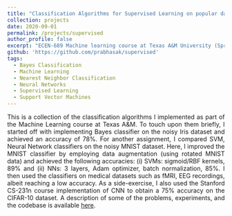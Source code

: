 ```yaml
---
title: "Classification Algorithms for Supervised Learning on popular datasets"
collection: projects
date: 2020-09-01
permalink: /projects/supervised
author_profile: false
excerpt: "ECEN-689 Machine learning course at Texas A&M University (Spring 2019), Mar 2019 – Apr 2019."
github: 'https://github.com/prabhasak/supervised'
tags:
  - Bayes Classification
  - Machine Learning
  - Nearest Neighbor Classification
  - Neural Networks
  - Supervised Learning  
  - Support Vector Machines
---
```


<!-- Description
====== -->

<div style="text-align: justify">

This is a collection of the classification algorithms I implemented as part of the Machine Learning course at Texas A&M. To touch upon them briefly, I started off with implementing Bayes classifier on the noisy Iris dataset and achieved an accuracy of 78%. For another assignment, I compared SVM, Neural Network classifiers on the noisy MNIST dataset. Here, I improved the MNIST classifier by employing data augmentation (using rotated MNIST data) and achieved the following accuracies: (i) SVMs: sigmoid/RBF kernels, 89% and (ii) NNs: 3 layers, Adam optimizer, batch normalization, 85%. I then used the classifiers on medical datasets such as fMRI, EEG recordings, albeit reaching a low accuracy. As a side-exercise, I also used the Stanford CS-231n course implementation of CNN to obtain a 75% accuracy on the CIFAR-10 dataset. A description of some of the problems, experiments, and the codebase is available <a href="https://github.com/prabhasak/supervised">here</a>.

</div>